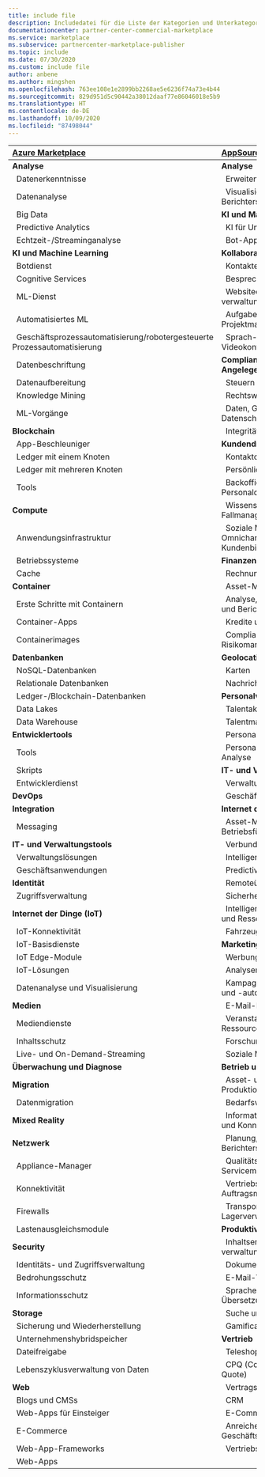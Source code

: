 ```yaml
---
title: include file
description: Includedatei für die Liste der Kategorien und Unterkategorien
documentationcenter: partner-center-commercial-marketplace
ms.service: marketplace
ms.subservice: partnercenter-marketplace-publisher
ms.topic: include
ms.date: 07/30/2020
ms.custom: include file
author: anbene
ms.author: mingshen
ms.openlocfilehash: 763ee108e1e2899bb2268ae5e6236f74a73e4b44
ms.sourcegitcommit: 829d951d5c90442a38012daaf77e86046018e5b9
ms.translationtype: HT
ms.contentlocale: de-DE
ms.lasthandoff: 10/09/2020
ms.locfileid: "87498044"
---
```

| [**Azure Marketplace**](https://azuremarketplace.microsoft.com/marketplace/apps)  | [**AppSource**](https://appsource.microsoft.com/marketplace/apps) |
| :------------------- |:----------------|
|**Analyse** | **Analyse** |
| &nbsp;&nbsp;Datenerkenntnisse | &nbsp;&nbsp;Erweiterte Analyse  |
| &nbsp;&nbsp;Datenanalyse |  &nbsp;&nbsp;Visualisierung und Berichterstellung |
| &nbsp;&nbsp;Big Data | **KI und Machine Learning**  |
| &nbsp;&nbsp;Predictive Analytics | &nbsp;&nbsp;KI für Unternehmen |
| &nbsp;&nbsp;Echtzeit-/Streaminganalyse | &nbsp;&nbsp;Bot-Apps |
| **KI und Machine Learning** | **Kollaboration** |
| &nbsp;&nbsp;Botdienst | &nbsp;&nbsp;Kontakte und Personen |
| &nbsp;&nbsp;Cognitive Services | &nbsp;&nbsp;Besprechungsmanagement |
| &nbsp;&nbsp;ML-Dienst | &nbsp;&nbsp;Websitedesign und -verwaltung |
| &nbsp;&nbsp;Automatisiertes ML | &nbsp;&nbsp;Aufgaben- und Projektmanagement |
| &nbsp;&nbsp;Geschäftsprozessautomatisierung/robotergesteuerte Prozessautomatisierung | &nbsp;&nbsp;Sprach- und Videokonferenzen |
| &nbsp;&nbsp;Datenbeschriftung | **Compliance und rechtliche Angelegenheiten** |
| &nbsp;&nbsp;Datenaufbereitung | &nbsp;&nbsp;Steuern und Prüfungen |
| &nbsp;&nbsp;Knowledge Mining | &nbsp;&nbsp;Rechtswesen |
| &nbsp;&nbsp;ML-Vorgänge | &nbsp;&nbsp;Daten, Governance und Datenschutz |
| **Blockchain**  | &nbsp;&nbsp;Integrität und Sicherheit |
| &nbsp;&nbsp;App-Beschleuniger | **Kundendienst**  |
| &nbsp;&nbsp;Ledger mit einem Knoten | &nbsp;&nbsp;Kontaktcenter |
| &nbsp;&nbsp;Ledger mit mehreren Knoten | &nbsp;&nbsp;Persönlicher Dienst |
| &nbsp;&nbsp;Tools | &nbsp;&nbsp;Backoffice und Personaldienste |
| **Compute**  | &nbsp;&nbsp;Wissens- und Fallmanagement |
| &nbsp;&nbsp;Anwendungsinfrastruktur | &nbsp;&nbsp;Soziale Medien und Omnichannel-Kundenbindung |
| &nbsp;&nbsp;Betriebssysteme | **Finanzen** |
| &nbsp;&nbsp;Cache | &nbsp;&nbsp;Rechnungsstellung |
| **Container**  | &nbsp;&nbsp;Asset-Management |
| &nbsp;&nbsp;Erste Schritte mit Containern | &nbsp;&nbsp;Analyse, Konsolidierung und Berichterstellung |
| &nbsp;&nbsp;Container-Apps | &nbsp;&nbsp;Kredite und Inkasso |
| &nbsp;&nbsp;Containerimages | &nbsp;&nbsp;Compliance- und Risikomanagement |
| **Datenbanken**  | **Geolocation** |
| &nbsp;&nbsp;NoSQL-Datenbanken | &nbsp;&nbsp;Karten |
| &nbsp;&nbsp;Relationale Datenbanken | &nbsp;&nbsp;Nachrichten und Wetter |
| &nbsp;&nbsp;Ledger-/Blockchain-Datenbanken | **Personalverwaltung** |
| &nbsp;&nbsp;Data Lakes | &nbsp;&nbsp;Talentakquise |
| &nbsp;&nbsp;Data Warehouse | &nbsp;&nbsp;Talentmanagement |
| **Entwicklertools**  | &nbsp;&nbsp;Personalverwaltung |
| &nbsp;&nbsp;Tools | &nbsp;&nbsp;Personalplanung und Analyse |
| &nbsp;&nbsp;Skripts | **IT- und Verwaltungstools** |
| &nbsp;&nbsp;Entwicklerdienst | &nbsp;&nbsp;Verwaltungslösungen |
| **DevOps**  | &nbsp;&nbsp;Geschäftsanwendungen |
| **Integration**  | **Internet der Dinge (IoT)** |
| &nbsp;&nbsp;Messaging | &nbsp;&nbsp;Asset-Management und Betriebsführung |
| **IT- und Verwaltungstools**  | &nbsp;&nbsp;Verbundene Produkte |
| &nbsp;&nbsp;Verwaltungslösungen | &nbsp;&nbsp;Intelligente Lieferkette |
| &nbsp;&nbsp;Geschäftsanwendungen | &nbsp;&nbsp;Predictive Maintenance |
| **Identität**  | &nbsp;&nbsp;Remoteüberwachung |
| &nbsp;&nbsp;Zugriffsverwaltung | &nbsp;&nbsp;Sicherheit |
| **Internet der Dinge (IoT)**  | &nbsp;&nbsp;Intelligente Infrastruktur und Ressourcen |
| &nbsp;&nbsp;IoT-Konnektivität | &nbsp;&nbsp;Fahrzeuge und Mobilität |
| &nbsp;&nbsp;IoT-Basisdienste | **Marketing** |
| &nbsp;&nbsp;IoT Edge-Module | &nbsp;&nbsp;Werbung |
| &nbsp;&nbsp;IoT-Lösungen | &nbsp;&nbsp;Analysen |
| &nbsp;&nbsp;Datenanalyse und Visualisierung | &nbsp;&nbsp;Kampagnenmanagement und -automatisierung |
| **Medien**  | &nbsp;&nbsp;E-Mail-Marketing |
| &nbsp;&nbsp;Mediendienste | &nbsp;&nbsp;Veranstaltungs- und Ressourcenmanagement |
| &nbsp;&nbsp;Inhaltsschutz | &nbsp;&nbsp;Forschung und Analyse |
| &nbsp;&nbsp;Live- und On-Demand-Streaming | &nbsp;&nbsp;Soziale Medien |
| **Überwachung und Diagnose**  | **Betrieb und Lieferkette** |
| **Migration**  | &nbsp;&nbsp;Asset- und Produktionsmanagement |
| &nbsp;&nbsp;Datenmigration | &nbsp;&nbsp;Bedarfsvorhersage |
| **Mixed Reality**  | &nbsp;&nbsp;Informationsverwaltung und Konnektivität |
| **Netzwerk**  | &nbsp;&nbsp;Planung, Einkauf und Berichterstellung |
| &nbsp;&nbsp;Appliance-Manager | &nbsp;&nbsp;Qualitäts- und Servicemanagement |
| &nbsp;&nbsp;Konnektivität | &nbsp;&nbsp;Vertriebs- und Auftragsmanagement |
| &nbsp;&nbsp;Firewalls | &nbsp;&nbsp;Transport- und Lagerverwaltung |
| &nbsp;&nbsp;Lastenausgleichsmodule | **Produktivität** |
| **Security**  | &nbsp;&nbsp;Inhaltserstellung und -verwaltung |
| &nbsp;&nbsp;Identitäts- und Zugriffsverwaltung | &nbsp;&nbsp;Dokumentverwaltung |
| &nbsp;&nbsp;Bedrohungsschutz | &nbsp;&nbsp;E-Mail-Verwaltung |
| &nbsp;&nbsp;Informationsschutz | &nbsp;&nbsp;Sprachen und Übersetzungen |
| **Storage**  | &nbsp;&nbsp;Suche und Referenzierung |
| &nbsp;&nbsp;Sicherung und Wiederherstellung | &nbsp;&nbsp;Gamification |
| &nbsp;&nbsp;Unternehmenshybridspeicher | **Vertrieb** |
| &nbsp;&nbsp;Dateifreigabe | &nbsp;&nbsp;Teleshopping |
| &nbsp;&nbsp;Lebenszyklusverwaltung von Daten | &nbsp;&nbsp;CPQ (Configure, Price, Quote) |
| **Web**  | &nbsp;&nbsp;Vertragsverwaltung |
| &nbsp;&nbsp;Blogs und CMSs | &nbsp;&nbsp;CRM |
| &nbsp;&nbsp;Web-Apps für Einsteiger | &nbsp;&nbsp;E-Commerce |
| &nbsp;&nbsp;E-Commerce | &nbsp;&nbsp;Anreicherung von Geschäftsdaten  |
| &nbsp;&nbsp;Web-App-Frameworks | &nbsp;&nbsp;Vertriebsoptimierung  |
| &nbsp;&nbsp;Web-Apps |  |
